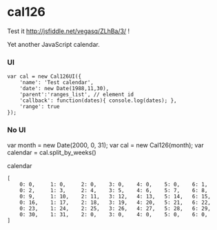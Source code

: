 cal126
======

Test it http://jsfiddle.net/vegasq/ZLhBa/3/ !

Yet another JavaScript calendar.

### UI
  ```
  var cal = new Cal126UI({
      'name': 'Test calendar', 
      'date': new Date(1988,11,30), 
      'parent':'ranges_list', // element id
      'callback': function(dates){ console.log(dates); },
      'range': true
  });
  ```

### No UI

var month = new Date(2000, 0, 31);
var cal = new Cal126(month);
var calendar = cal.split_by_weeks()

calendar
```
[
    0: 0,     1: 0,     2: 0,    3: 0,    4: 0,    5: 0,    6: 1,    
    0: 2,     1: 3,     2: 4,    3: 5,    4: 6,    5: 7,    6: 8,    
    0: 9,     1: 10,    2: 11,   3: 12,   4: 13,   5: 14,   6: 15,    
    0: 16,    1: 17,    2: 18,   3: 19,   4: 20,   5: 21,   6: 22,    
    0: 23,    1: 24,    2: 25,   3: 26,   4: 27,   5: 28,   6: 29,    
    0: 30,    1: 31,    2: 0,    3: 0,    4: 0,    5: 0,    6: 0, 
]
```
